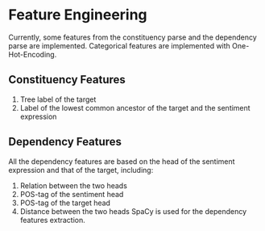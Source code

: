 # Feature Engineering
Currently, some features from the constituency parse and the dependency parse are implemented. Categorical features are implemented with One-Hot-Encoding.

## Constituency Features
1. Tree label of the target <!--POS Tag right?-->
2. Label of the lowest common ancestor of the target and the sentiment expression <!--POS Tag right?-->

## Dependency Features
All the dependency features are based on the head of the sentiment expression and that of the target, including:
1. Relation between the two heads
2. POS-tag of the sentiment head
3. POS-tag of the target head
4. Distance between the two heads
SpaCy is used for the dependency features extraction. 